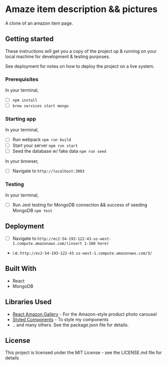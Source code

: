 # Amaze item description && pictures
A clone of an amazon item page.

## Getting started
These instructions will get you a copy of the project up & running on your local machine for development & testing purposes.

See deployment for notes on how to deploy the project on a live system.

### Prerequisites
In your terminal,
- [ ] `npm install`
- [ ] `brew services start mongo`

### Starting app
In your terminal,
- [ ] Run webpack `npm run build`
- [ ] Start your server `npm run start`
- [ ] Seed the database w/ fake data `npm run seed`

In your browser,
- [ ] Navigate to `http://localhost:3003`

### Testing
In your terminal,
- [ ] Run Jest testing for MongoDB connection && success of seeding MongoDB `npm test`

## Deployment
- [ ] Navigate to `http://ec2-54-193-122-43.us-west-1.compute.amazonaws.com/(insert 1-100 here)`
- i.e. `http://ec2-54-193-122-43.us-west-1.compute.amazonaws.com/3/`

## Built With
- React
- MongoDB

## Libraries Used
- [React Amazon Gallery](https://www.npmjs.com/package/react-amazon-gallery 'NPM Library') - For the Amazon-style product photo carousel
- [Styled Components](https://www.npmjs.com/package/styled-components 'NPM Library') - To style my components
- .. and many others. See the package.json file for details.

## License
This project is licensed under the MIT License - see the LICENSE.md file for details
